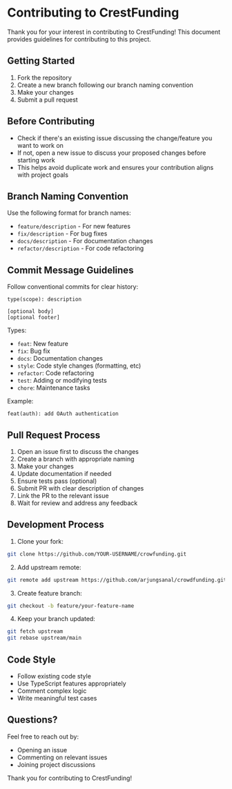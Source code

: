 # Contributing to CrestFunding

Thank you for your interest in contributing to CrestFunding! This document provides guidelines for contributing to this project.

## Getting Started

1. Fork the repository
2. Create a new branch following our branch naming convention
3. Make your changes
4. Submit a pull request

## Before Contributing

- Check if there's an existing issue discussing the change/feature you want to work on
- If not, open a new issue to discuss your proposed changes before starting work
- This helps avoid duplicate work and ensures your contribution aligns with project goals

## Branch Naming Convention

Use the following format for branch names:
- `feature/description` - For new features
- `fix/description` - For bug fixes
- `docs/description` - For documentation changes
- `refactor/description` - For code refactoring

## Commit Message Guidelines

Follow conventional commits for clear history:

```
type(scope): description

[optional body]
[optional footer]
```

Types:
- `feat`: New feature
- `fix`: Bug fix
- `docs`: Documentation changes
- `style`: Code style changes (formatting, etc)
- `refactor`: Code refactoring
- `test`: Adding or modifying tests
- `chore`: Maintenance tasks

Example:
```
feat(auth): add OAuth authentication
```

## Pull Request Process

1. Open an issue first to discuss the changes
2. Create a branch with appropriate naming
3. Make your changes
4. Update documentation if needed
5. Ensure tests pass (optional)
6. Submit PR with clear description of changes
7. Link the PR to the relevant issue
8. Wait for review and address any feedback

## Development Process

1. Clone your fork:
```bash
git clone https://github.com/YOUR-USERNAME/crowfunding.git
```

2. Add upstream remote:
```bash
git remote add upstream https://github.com/arjungsanal/crowdfunding.git
```

3. Create feature branch:
```bash
git checkout -b feature/your-feature-name
```

4. Keep your branch updated:
```bash
git fetch upstream
git rebase upstream/main
```

## Code Style

- Follow existing code style
- Use TypeScript features appropriately
- Comment complex logic
- Write meaningful test cases

## Questions?

Feel free to reach out by:
- Opening an issue
- Commenting on relevant issues
- Joining project discussions

Thank you for contributing to CrestFunding!